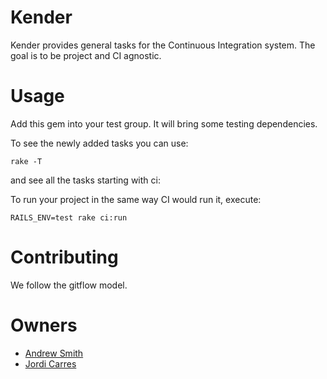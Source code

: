 # Kender

Kender provides general tasks for the Continuous Integration system.
The goal is to be project and CI agnostic.

# Usage

Add this gem into your test group. It will bring some testing
dependencies.

To see the newly added tasks you can use:
```
rake -T
```
and see all the tasks starting with ci:

To run your project in the same way CI would run it, execute:
```
RAILS_ENV=test rake ci:run
```

# Contributing

We follow the gitflow model.

# Owners

* [Andrew Smith](mailto:asmith@mdsol.com)
* [Jordi Carres](mailto:jcarres@mdsol.com)
